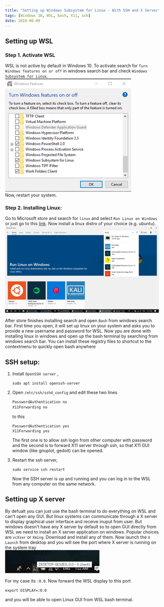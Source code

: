 ```yaml
---
title: "Setting up Windows Subsystem for Linux - With SSH and X Server"
tags: [Windows 10, WSL, bash, X11, ssh]
date: 2019-06-09
---
```


## Setting up WSL
### Step 1. Activate WSL
WSL is not active by default in Windows 10. To activate search for `Turn Windows features on or off` in windows search bar and check `Windows Subsystem for Linux`.   
<img src='../images/wsl/features.png'>  
Now, restart your system.

### Step 2. Installing Linux:
Go to Microsoft store and search for `linux` and select `Run Linux on Windows` or just go to this [link](https://aka.ms/wslstore). Now install a linux distro of your choice (e.g. ubuntu).  
<img src='../images/wsl/linux.png'>  

After store finishes installing search and open `Bash` from windows search bar. First time you open, it will set up linux on your system and asks you to provide a new username and password for WSL. Now ypu are done with installing linux in windows and open up the bash terminal by searching from windows search bar. You can install these registry files to shortcut to the contextmenu to quickly open bash anywhere


## SSH setup:
1. Install `OpenSSH server` ,
    ```
    sudo apt install openssh-server
    ```

2. Open `/etc/ssh/sshd_config` and edit these two lines 
    ```bash
    PasswordAuthentication no
    X11Forwarding no
    ```
    to this
    ```
    PasswordAuthentication yes
    X11Forwarding yes
    ```
    The first one is to allow ssh login from other computer with password and the second is to forward X11 server through ssh, so that X11 GUI window (like gnuplot, gedoit) can be opened.
3. Restart the ssh server,
    ```
    sudo service ssh restart
    ```
    Now the SSH server is up and running and you can log in to the WSL from any computer on the same network.

## Setting up X server
By defualt you can just use the bash terminal to do everything on WSL and can't open any GUI. But linux systems can communicate through a X server to display graphical user interface and receive inuput from user. But windows doesn't have any X server by default so to open GUI directly from WSL we need to install an X server application on windows. Popular choices are `vcXser` or `Xming`. Download and install any of them. Now launch the `X Launch` from desktop and you will see the port where X server is running on the system tray   
<img src='../images/wsl/xlaunch.png'>  

For my case its `:0.0`. Now forward the WSL display to this port 
```
export DISPLAY=:0.0
```
and you will be able to open Linux GUI from WSL bash terminal.